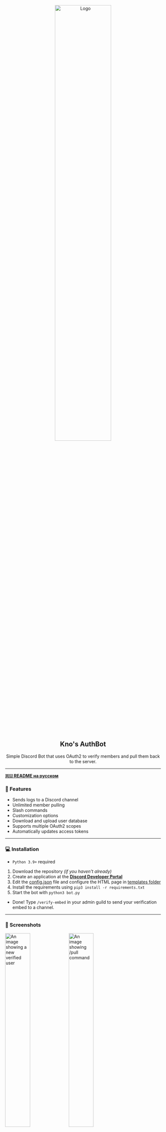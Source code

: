 <div align="center">
  <a href="https://github.com/knockstick/knos-authbot">
    <img src="https://media.discordapp.net/attachments/872388362160455693/1231498864926916649/logo.png?ex=66372db1&is=6624b8b1&hm=bbecdf5c8bd5af7632622b82586a98bf19dd5975a82e3733f6488cee94bed7ef&=&format=webp&quality=lossless" alt="Logo" style="width: 60%; height: 60%;">
  </a>
  
  <h2 align="center">Kno's AuthBot</h2>
  <p align="center">
    Simple Discord Bot that uses OAuth2 to verify members and pull them back to the server.
  </p>
</div>

---

<b>[🇷🇺 README на русском](https://github.com/knockstick/knos-authbot/blob/main/README-ru.md/)</b>

### 🍕 Features

- Sends logs to a Discord channel
- Unlimited member pulling
- Slash commands
- Customization options
- Download and upload user database
- Supports multiple OAuth2 scopes
- Automatically updates access tokens
---

### 💻 Installation

- `Python 3.9+` required
1. Download the repository *(if you haven't already)*
2. Create an application at the <b>[Discord Developer Portal](https://discord.com/developers)</b>
3. Edit the [config.json](https://github.com/knockstick/knos-authbot/blob/main/config.json) file and configure the HTML page in [templates folder](https://github.com/knockstick/knos-authbot/blob/main/templates)
4. Install the requirements using `pip3 install -r requirements.txt`
5. Start the bot with `python3 bot.py`

- Done! Type `/verify-embed` in your admin guild to send your verification embed to a channel.
---

### 📸 Screenshots
<img src="https://media.discordapp.net/attachments/1230859548659683413/1231501737966440520/image.png?ex=6637305e&is=6624bb5e&hm=8c8c6d311fd8d6a83e6fb59b0d83fb966b6b87912ac9f06b54b39ac846729f26&=&format=webp&quality=lossless" style="width: 40%; height: 40%;" alt="An image showing a new verified user">
<img src="https://media.discordapp.net/attachments/1230859548659683413/1231503389200879626/image.png?ex=663731e8&is=6624bce8&hm=11ffedfb0a9ea384fa86e97ce77004f5570f8186332ece0835fea755ab225b5d&=&format=webp&quality=lossless" style="width: 40%; height: 40%;" alt="An image showing /pull command">
<img src="https://media.discordapp.net/attachments/1230859548659683413/1231547521395064832/image.png?ex=66375b02&is=6624e602&hm=bdbe0bf15e6545222e5052682ade6ee541a0d7b49475d6ecd51c44b112a21d45&=&format=webp&quality=lossless" style="width: 40%; height: 40%;" alt="The UI of the program">

---

### ❗ Disclaimer

This github repo is for **EDUCATIONAL PURPOSES ONLY.** I am not responsible for your actions.

---

### 🌟 Having troubles?
If you have an error or a problem, feel free to [start a new issue!](https://github.com/knockstick/knos-authbot/issues/new)

Don't forget to leave a **star!**

---

<p align="center">
  <img src="https://img.shields.io/github/stars/knockstick/knos-authbot.svg?style=for-the-badge&labelColor=black&color=f429ff&logo=IOTA"/>
  <img src="https://img.shields.io/github/languages/top/knockstick/knos-authbot.svg?style=for-the-badge&labelColor=black&color=f429ff&logo=python"/>
</p>

---
